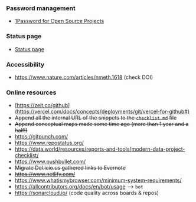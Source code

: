 ### Password management
* [1Password for Open Source Projects](https://github.com/1Password/1password-teams-open-source)
### Status page
* [Status page](https://www.atlassian.com/software/statuspage)
### Accessibility
* https://www.nature.com/articles/nmeth.1618 (check DOI)
### Online resources
* [https://zeit.co/github](https://vercel.com/docs/concepts/deployments/git/vercel-for-github#)
* ~~Append all the internal URL of the snippets to the `checklist.md` file~~
* ~~Append conceptual maps made some time ago (more than 1 year and a half!)~~
* https://gitpunch.com/
* https://www.repostatus.org/
* https://data.world/resources/reports-and-tools/modern-data-project-checklist/
* https://www.pushbullet.com/
* ~~Migrate Del.icio.us gathered links to Evernote~~
* ~~https://www.netlify.com/~~
* https://www.whatismybrowser.com/minimum-system-requirements/
* https://allcontributors.org/docs/en/bot/usage  --> `bot`
* https://sonarcloud.io/ (code quality across boards & repos)
